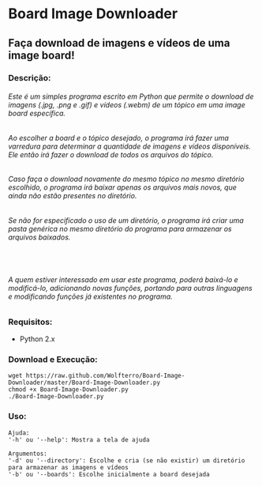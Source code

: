 # Board Image Downloader
## Faça download de imagens e vídeos de uma image board!

### Descrição:

###### Este é um simples programa escrito em Python que permite o download de imagens (.jpg, .png e .gif) e vídeos (.webm) de um tópico em uma image board específica.

###### Ao escolher a board e o tópico desejado, o programa irá fazer uma varredura para determinar a quantidade de imagens e vídeos disponíveis. Ele então irá fazer o download de todos os arquivos do tópico. 

###### Caso faça o download novamente do mesmo tópico no mesmo diretório escolhido, o programa irá baixar apenas os arquivos mais novos, que ainda não estão presentes no diretório.

###### Se não for especificado o uso de um diretório, o programa irá criar uma pasta genérica no mesmo diretório do programa para armazenar os arquivos baixados.

<br />

###### A quem estiver interessado em usar este programa, poderá baixá-lo e modificá-lo, adicionando novas funções, portando para outras linguagens e modificando funções já existentes no programa.

### Requisitos:

- Python 2.x

### Download e Execução:

    wget https://raw.github.com/Wolfterro/Board-Image-Downloader/master/Board-Image-Downloader.py
    chmod +x Board-Image-Downloader.py
    ./Board-Image-Downloader.py

### Uso:
    
    Ajuda:
    '-h' ou '--help': Mostra a tela de ajuda
    
    Argumentos:
    '-d' ou '--directory': Escolhe e cria (se não existir) um diretório para armazenar as imagens e vídeos
    '-b' ou '--boards': Escolhe inicialmente a board desejada
